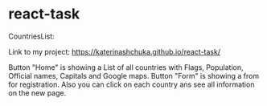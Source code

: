 # react-task
CountriesList:

Link to my project: https://katerinashchuka.github.io/react-task/

Button "Home" is showing a List of all countries with Flags, Population, Official names, Capitals and Google maps.
Button "Form" is showing a from for registration.
Also you can click on each country ans see all information on the new page.
